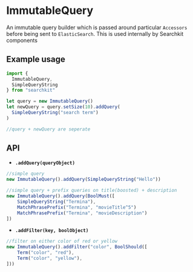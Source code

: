 # ImmutableQuery
An immutable query builder which is passed around particular `Accessors` before being sent to `ElasticSearch`. This is used internally by Searchkit components

## Example usage
```js
import {
  ImmutableQuery,
  SimpleQueryString
} from "searchkit"

let query = new ImmutableQuery()
let newQuery = query.setSize(10).addQuery(
  SimpleQueryString("search term")
)

//query + newQuery are seperate
```


## API

* **`.addQuery(queryObject)`**
```js
//simple query
new ImmutableQuery().addQuery(SimpleQueryString("Hello"))
```
```js
//simple query + prefix queries on title(boosted) + description
new ImmutableQuery().addQuery(BoolMust([
    SimpleQueryString("Termina"),
    MatchPhrasePrefix("Termina", "movieTitle^5")
    MatchPhrasePrefix("Termina", "movieDescription")
])
```
* **`.addFilter(key, boolObject)`**
```js
//filter on either color of red or yellow
new ImmutableQuery().addFilter("color", BoolShould([
    Term("color", "red"),
    Term("color", "yellow"),
]))
```

